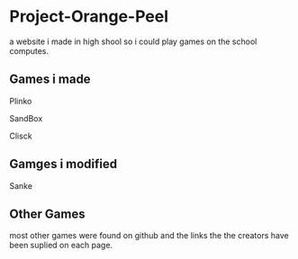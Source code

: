 # Project-Orange-Peel
a website i made in high shool so i could play games on the school computes.

## Games i made
Plinko

SandBox

Clisck

## Gamges i modified
Sanke

## Other Games
most other games were found on github and the links the the creators have been suplied on each page.
